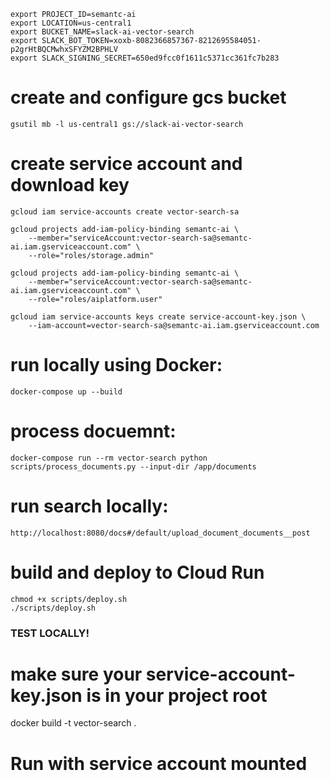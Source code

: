 ```
export PROJECT_ID=semantc-ai
export LOCATION=us-central1
export BUCKET_NAME=slack-ai-vector-search
export SLACK_BOT_TOKEN=xoxb-8082366857367-8212695584051-p2grHtBQCMwhxSFYZM2BPHLV
export SLACK_SIGNING_SECRET=650ed9fcc0f1611c5371cc361fc7b283
```

# create and configure gcs bucket
```
gsutil mb -l us-central1 gs://slack-ai-vector-search
```

# create service account and download key
```
gcloud iam service-accounts create vector-search-sa

gcloud projects add-iam-policy-binding semantc-ai \
    --member="serviceAccount:vector-search-sa@semantc-ai.iam.gserviceaccount.com" \
    --role="roles/storage.admin"

gcloud projects add-iam-policy-binding semantc-ai \
    --member="serviceAccount:vector-search-sa@semantc-ai.iam.gserviceaccount.com" \
    --role="roles/aiplatform.user"

gcloud iam service-accounts keys create service-account-key.json \
    --iam-account=vector-search-sa@semantc-ai.iam.gserviceaccount.com
```

# run locally using Docker:
```
docker-compose up --build
```
# process docuemnt:
```
docker-compose run --rm vector-search python scripts/process_documents.py --input-dir /app/documents
```
# run search locally:
```
http://localhost:8080/docs#/default/upload_document_documents__post
```

# build and deploy to Cloud Run
```
chmod +x scripts/deploy.sh
./scripts/deploy.sh
```


### TEST LOCALLY!
# make sure your service-account-key.json is in your project root
docker build -t vector-search .

# Run with service account mounted
<!-- docker run -p 8080:8080 \
  -e PROJECT_ID=${PROJECT_ID} \
  -e BUCKET_NAME=${BUCKET_NAME} \
  -e GOOGLE_APPLICATION_CREDENTIALS=/tmp/keys/sa-key.json \
  -v ${PWD}/service-account-key.json:/tmp/keys/sa-key.json:ro \
  vector-search -->